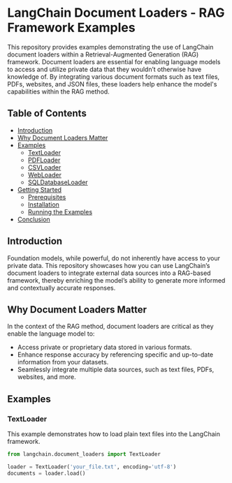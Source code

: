 # LangChain Document Loaders - RAG Framework Examples

This repository provides examples demonstrating the use of LangChain document loaders within a Retrieval-Augmented Generation (RAG) framework. Document loaders are essential for enabling language models to access and utilize private data that they wouldn’t otherwise have knowledge of. By integrating various document formats such as text files, PDFs, websites, and JSON files, these loaders help enhance the model's capabilities within the RAG method.

## Table of Contents
- [Introduction](#introduction)
- [Why Document Loaders Matter](#why-document-loaders-matter)
- [Examples](#examples)
  - [TextLoader](#textloader)
  - [PDFLoader](#pdfloader)
  - [CSVLoader](#csvloader)
  - [WebLoader](#webloader)
  - [SQLDatabaseLoader](#sqldatabaseloader)
- [Getting Started](#getting-started)
  - [Prerequisites](#prerequisites)
  - [Installation](#installation)
  - [Running the Examples](#running-the-examples)
- [Conclusion](#conclusion)

## Introduction

Foundation models, while powerful, do not inherently have access to your private data. This repository showcases how you can use LangChain’s document loaders to integrate external data sources into a RAG-based framework, thereby enriching the model’s ability to generate more informed and contextually accurate responses.

## Why Document Loaders Matter

In the context of the RAG method, document loaders are critical as they enable the language model to:
- Access private or proprietary data stored in various formats.
- Enhance response accuracy by referencing specific and up-to-date information from your datasets.
- Seamlessly integrate multiple data sources, such as text files, PDFs, websites, and more.

## Examples

### TextLoader
This example demonstrates how to load plain text files into the LangChain framework.

```python
from langchain.document_loaders import TextLoader

loader = TextLoader('your_file.txt', encoding='utf-8')
documents = loader.load()
